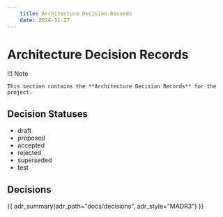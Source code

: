 ```yaml
---
    title: Architecture Decision Records
    date: 2024-11-27
---
```


# Architecture Decision Records

!!! Note

    This section contains the **Architecture Decision Records** for the project.

## Decision Statuses

- draft
- proposed
- accepted
- rejected
- superseded
- test

## Decisions

{{ adr_summary(adr_path="docs/decisions", adr_style="MADR3") }}
